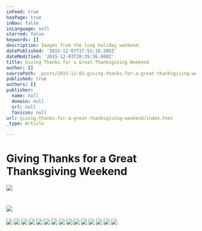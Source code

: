 ```yaml
---
inFeed: true
hasPage: true
inNav: false
inLanguage: null
starred: false
keywords: []
description: Images from the long holiday weekend.
datePublished: '2015-12-07T17:51:18.285Z'
dateModified: '2015-12-03T20:35:36.600Z'
title: Giving Thanks for a Great Thanksgiving Weekend
author: []
sourcePath: _posts/2015-12-01-giving-thanks-for-a-great-thanksgiving-weekend.md
published: true
authors: []
publisher:
  name: null
  domain: null
  url: null
  favicon: null
url: giving-thanks-for-a-great-thanksgiving-weekend/index.html
_type: Article

---
```

# Giving Thanks for a Great Thanksgiving Weekend
![](https://the-grid-user-content.s3-us-west-2.amazonaws.com/6c44f9c6-ec35-4220-90fa-c7c4d42ab4c7.jpg)

# ![](https://the-grid-user-content.s3-us-west-2.amazonaws.com/f99f30ed-40c7-45b0-abfb-a5b082a0bc7e.jpg)
![](https://the-grid-user-content.s3-us-west-2.amazonaws.com/2c1602c1-dffb-4c57-a49b-dacdb53a1c6b.jpg)
![](https://the-grid-user-content.s3-us-west-2.amazonaws.com/36e8e197-29b5-4ca2-9f95-bef2284d7c46.jpg)
![](https://the-grid-user-content.s3-us-west-2.amazonaws.com/b9bc01ad-6602-4031-aca3-7f30f0ce9d9f.jpg)
![](https://the-grid-user-content.s3-us-west-2.amazonaws.com/7f4e528b-a78c-4ebe-bc5d-3693638fc4c5.jpg)
![](https://the-grid-user-content.s3-us-west-2.amazonaws.com/9d9c156c-3477-4015-815b-b3451fb30b37.jpg)
![](https://the-grid-user-content.s3-us-west-2.amazonaws.com/1aca1615-d775-466b-ace8-6d5cc8097f8d.jpg)
![](https://the-grid-user-content.s3-us-west-2.amazonaws.com/7133bd62-4c2f-48db-88b5-de9de1a65bb4.jpg)
![](https://the-grid-user-content.s3-us-west-2.amazonaws.com/183210a9-0a31-498e-9067-3d4f495c9e9e.jpg)
![](https://the-grid-user-content.s3-us-west-2.amazonaws.com/eaf76e97-eb7b-4c67-958d-93ae0233fe86.jpg)
![](https://the-grid-user-content.s3-us-west-2.amazonaws.com/77bb31bb-fec7-4c02-ba45-5bdfefcd62ab.jpg)
![](https://the-grid-user-content.s3-us-west-2.amazonaws.com/0b483098-581a-477d-82a1-a873d3afcdc2.jpg)
![](https://the-grid-user-content.s3-us-west-2.amazonaws.com/dc27d08a-c0ac-4c9d-a9f3-3fe5c4e3fcec.jpg)
![](https://the-grid-user-content.s3-us-west-2.amazonaws.com/d88368f0-9989-40e8-a0e4-501db99673ac.jpg)
![](https://the-grid-user-content.s3-us-west-2.amazonaws.com/50e787bd-2e9f-4f71-94c2-94a63bbd2554.jpg)
![](https://the-grid-user-content.s3-us-west-2.amazonaws.com/4cc17bca-8ce5-4408-b897-748aa8a227dc.jpg)